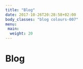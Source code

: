 ```yaml
---
title: "Blog"
date: 2017-10-26T20:28:58+02:00
body_classes: "blog colours-007"
menu:
 main:
  weight: 20
---
```


# Blog